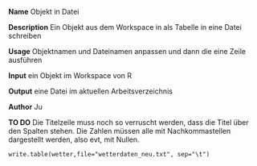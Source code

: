 **Name**
Objekt in Datei

**Description**
Ein Objekt aus dem Workspace in als Tabelle in eine Datei schreiben

**Usage**
Objektnamen und Dateinamen anpassen und dann die eine Zeile ausführen

**Input**
ein Objekt im Workspace von R

**Output**
eine Datei im aktuellen Arbeitsverzeichnis

**Author**
Ju

**TO DO**
Die Titelzeile muss noch so verruscht werden, dass die Titel über den Spalten stehen.
Die Zahlen müssen alle mit Nachkommastellen dargestellt werden, also evt, mit Nullen.

```{r}
write.table(wetter,file="wetterdaten_neu.txt", sep="\t")
```

